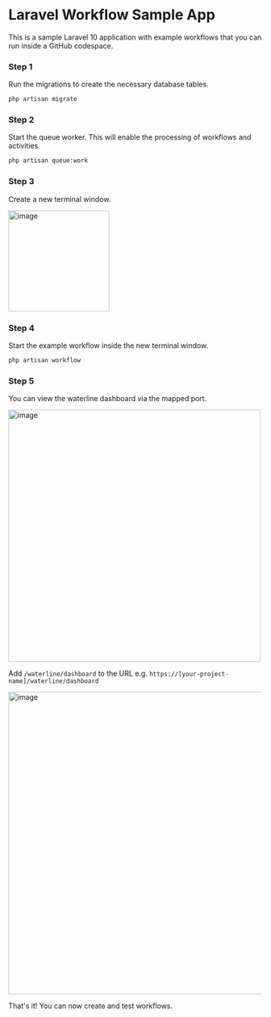 # Laravel Workflow Sample App

This is a sample Laravel 10 application with example workflows that you can run inside a GitHub codespace.

### Step 1
Run the migrations to create the necessary database tables.

```bash
php artisan migrate
```

### Step 2
Start the queue worker. This will enable the processing of workflows and activities.

```bash
php artisan queue:work
```

### Step 3
Create a new terminal window.

<img src="https://user-images.githubusercontent.com/1130888/233666917-029247c7-9e6c-46de-b304-27473fd34517.png" alt="image" width="200">

### Step 4
Start the example workflow inside the new terminal window.

```bash
php artisan workflow
```

### Step 5
You can view the waterline dashboard via the mapped port.

<img src="https://user-images.githubusercontent.com/1130888/233668485-b988e336-0462-4bbc-bb77-78c73df363b4.png" alt="image" width="500">

Add `/waterline/dashboard` to the URL e.g. `https://[your-project-name]/waterline/dashboard`

<img src="https://user-images.githubusercontent.com/1130888/233669600-3340ada6-5f73-4602-8d82-a81a9d43f883.png" alt="image" width="600">

That's it! You can now create and test workflows.

